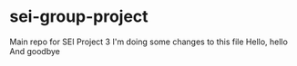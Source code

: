 # sei-group-project
Main repo for SEI Project 3
I'm doing some changes to this file
Hello, hello
And goodbye